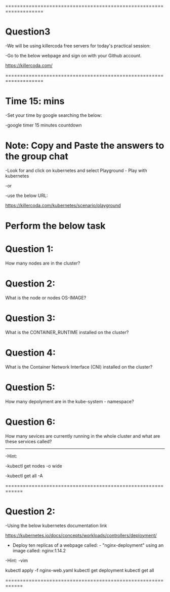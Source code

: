 ===================================================================
# Question3

-We will be using killercoda free servers for today's practical session:

-Go to the below webpage and sign on with your Github account.   

https://killercoda.com/

===================================================================

# Time 15: mins 

-Set your time by google searching the below:

-google timer 15 minutes countdown


# Note: Copy and Paste the answers to the group chat

-Look for and click on kubernetes and select Playground - Play with kubernetes

-or 

-use the below URL:

https://killercoda.com/kubernetes/scenario/playground

# Perform the below task

# Question 1:
How many nodes are in the cluster?

# Question 2:
What is the node or nodes OS-IMAGE?

# Question 3:
What is the CONTAINER_RUNTIME installed on the cluster?

# Question 4:
What is the Container Network Interface (CNI) installed on the cluster?

# Question 5:
How many depolyment are in the kube-system - namespace? 

# Question 6:
How many sevices are currently running in the whole cluster and what are these services called? 

----

-Hint:

-kubectl get nodes -o wide

-kubectl get all -A


============================================================

# Question 2:

-Using the below kubernetes documentation link

https://kubernetes.io/docs/concepts/workloads/controllers/deployment/

- Deploy ten replicas of a webpage called: - "nginx-deployment" using an image called: nginx:1.14.2


-Hint:
-vim

  kubectl apply -f nginx-web.yaml
  kubectl get deployment
  kubectl get all

============================================================

